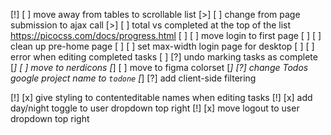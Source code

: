 [!] [ ] move away from tables to scrollable list
[>] [ ] change from page submission to ajax call
[>] [ ] total vs completed at the top of the list
    https://picocss.com/docs/progress.html
[ ] [ ] move login to first page
[ ] [ ] clean up pre-home page
[ ] [ ] set max-width login page for desktop
[ ] [ ] error when editing completed tasks
[ ] [?] undo marking tasks as complete
[*] [ ] move to nerdicons
[*] [ ] move to figma colorset
[*] [?] change Todos google project name to `todone`
[*] [?] add client-side filtering

[!] [x] give styling to contenteditable names when editing tasks
[!] [x] add day/night toggle to user dropdown top right
[!] [x] move logout to user dropdown top right